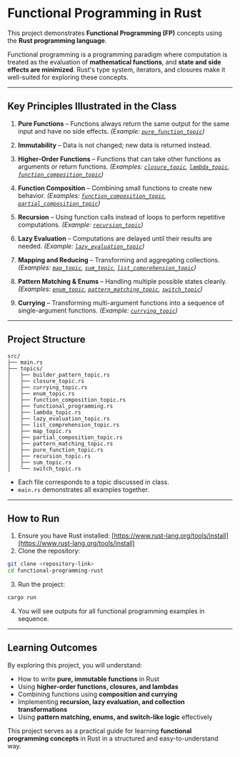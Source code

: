 # Functional Programming in Rust

This project demonstrates **Functional Programming (FP)** concepts using the **Rust programming language**.

Functional programming is a programming paradigm where computation is treated as the evaluation of **mathematical functions**, and **state and side effects are minimized**. Rust's type system, iterators, and closures make it well-suited for exploring these concepts.

---

## Key Principles Illustrated in the Class

1. **Pure Functions** – Functions always return the same output for the same input and have no side effects.
   *(Example: [`pure_function_topic`](./src/topics/pure_function_topic.rs))*

2. **Immutability** – Data is not changed; new data is returned instead.

3. **Higher-Order Functions** – Functions that can take other functions as arguments or return functions.
   *(Examples: [`closure_topic`](./src/topics/closure_topic.rs), [`lambda_topic`](./src/topics/lambda_topic.rs), [`function_composition_topic`](./src/topics/function_composition_topic.rs))*

4. **Function Composition** – Combining small functions to create new behavior.
   *(Examples: [`function_composition_topic`](./topics/function_composition_topic.rs), [`partial_composition_topic`](./src/topics/partial_composition_topic.rs))*

5. **Recursion** – Using function calls instead of loops to perform repetitive computations.
   *(Example: [`recursion_topic`](./src/topics/recursion_topic.rs))*

6. **Lazy Evaluation** – Computations are delayed until their results are needed.
   *(Example: [`lazy_evaluation_topic`](./src/topics/lazy_evaluation_topic.rs))*

7. **Mapping and Reducing** – Transforming and aggregating collections.
   *(Examples: [`map_topic`](./src/topics/map_topic.rs), [`sum_topic`](./src/topics/sum_topic.rs), [`list_comprehension_topic`](./src/topics/list_comprehension_topic.rs))*

8. **Pattern Matching & Enums** – Handling multiple possible states cleanly.
   *(Examples: [`enum_topic`](./src/topics/enum_topic.rs), [`pattern_matching_topic`](./src/topics/pattern_matching_topic.rs), [`switch_topic`](./src/topics/switch_topic.rs))*

9. **Currying** – Transforming multi-argument functions into a sequence of single-argument functions.
   *(Example: [`currying_topic`](./src/topics/currying_topic.rs))*

---

## Project Structure

```
src/
├── main.rs
├── topics/
│   ├── builder_pattern_topic.rs
│   ├── closure_topic.rs
│   ├── currying_topic.rs
│   ├── enum_topic.rs
│   ├── function_composition_topic.rs
│   ├── functional_programming.rs
│   ├── lambda_topic.rs
│   ├── lazy_evaluation_topic.rs
│   ├── list_comprehension_topic.rs
│   ├── map_topic.rs
│   ├── partial_composition_topic.rs
│   ├── pattern_matching_topic.rs
│   ├── pure_function_topic.rs
│   ├── recursion_topic.rs
│   ├── sum_topic.rs
│   └── switch_topic.rs

```

* Each file corresponds to a topic discussed in class.
* `main.rs` demonstrates all examples together.

---

## How to Run

1. Ensure you have Rust installed: [https://www.rust-lang.org/tools/install](https://www.rust-lang.org/tools/install)
2. Clone the repository:

```bash
git clone <repository-link>
cd functional-programming-rust
```

3. Run the project:

```bash
cargo run
```

4. You will see outputs for all functional programming examples in sequence.

---

## Learning Outcomes

By exploring this project, you will understand:

* How to write **pure, immutable functions** in Rust
* Using **higher-order functions, closures, and lambdas**
* Combining functions using **composition and currying**
* Implementing **recursion, lazy evaluation, and collection transformations**
* Using **pattern matching, enums, and switch-like logic** effectively

This project serves as a practical guide for learning **functional programming concepts** in Rust in a structured and easy-to-understand way.

